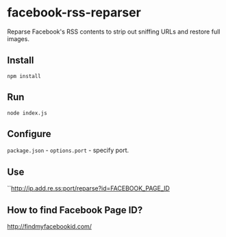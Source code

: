 facebook-rss-reparser
=====================

Reparse Facebook's RSS contents to strip out sniffing URLs and restore full images.

## Install

``npm install``

## Run

``node index.js``

## Configure

``package.json`` - ``options.port`` - specify port.

## Use

``http://ip.add.re.ss:port/reparse?id=FACEBOOK_PAGE_ID

## How to find Facebook Page ID?

http://findmyfacebookid.com/